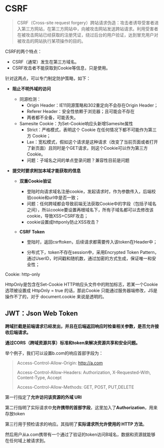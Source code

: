 # CSRF

> CSRF（Cross-site request forgery）跨站请求伪造：攻击者诱导受害者进入第三方网站，在第三方网站中，向被攻击网站发送跨站请求。利用受害者在被攻击网站已经获取的注册凭证，绕过后台的用户验证，达到冒充用户对被攻击的网站执行某项操作的目的。

CSRF的两个特点：

- CSRF（通常）发生在第三方域名。
- CSRF攻击者不能获取到Cookie等信息，只是使用。

针对这两点，可以专门制定防护策略，如下：

- **阻止不明外域的访问**

  - 同源检测：
    - Origin Header：IE11同源策略和302重定向不会存在Origin Header；
    - Referer Header：安全性依赖于浏览器；且可能会不存在
    - 两者都不全备，可能丢失。
  - Samesite Cookie：为Set-Cookie响应头新增Samesite属性
    - Strict：严格模式，表明这个 Cookie 在任何情况下都不可能作为第三方 Cookie；
    - Lax：宽松模式，假如这个请求是这种请求（改变了当前页面或者打开了新页面）且同时是个GET请求，则这个Cookie可以作为第三方Cookie。
    - 问题：子域名之间的单点登录问题？兼容性目前是问题

- **提交时要求附加本域才能获取的信息**

  - **双重Cookie验证**

    - 登陆时向请求域名注册cookie，发起请求时，作为参数传入，后端校验cookie和url中是否一致；
    - 问题：任何跨域都会导致前端无法获取Cookie中的字段（包括子域名之间），所以cookie要设置再根域名下，所有子域名都可以去修改该cookie，导致XSS+CSRF攻击；
    - cookie设置成httponly防止XSS攻击？

  - **CSRF Token**

    - 登陆时，返回csrftoken，后续请求都需要传入该token在Header中；

    - 分布式下，token不存在session中，采用Encrypted Token Pattern，通过UserID，时间戳和随机数，通过加密的方式生成，保证唯一和安全性；

      

Cookie: http-only

HttpOnly是包含在Set-Cookie HTTP响应头文件中的附加标志，若某一个Cookie 选项被设置成 HttpOnly = true 的话，那此Cookie 只能通过服务器端修改，JS是操作不了的，对于 document.cookie 来说是透明的。



## JWT：Json Web Token

**跨域拦截是前端请求已经发出，并且在后端返回响应时检查相关参数，是否允许接收后端请求。**

**通过CORS（跨域资源共享）标准和token来解决资源共享和安全问题。**

举个例子，我们可以设置b.com的响应首部字段为：

> Access-Control-Allow-Origin: http://a.com
>
> Access-Control-Allow-Headers: Authorization, X-Requested-With, Content-Type, Accept
>
> Access-Control-Allow-Methods: GET, POST, PUT,DELETE

第一行指定了**允许访问该资源的外域 URI**

第二行指明了实际请求中**允许携带的首部字段**，这里加入了**Authorization**，用来存放token

第三行用于预检请求的响应。其指明了**实际请求所允许使用的 HTTP 方法**。

然后用户从a.com携带有一个通过了验证的token访问B域名，数据和资源就能够在任何域上被请求到。 